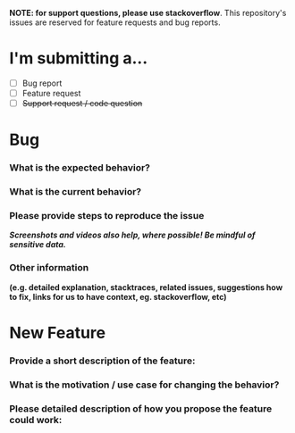 **NOTE: for support questions, please use stackoverflow**.
This repository's issues are reserved for feature requests and bug reports.

# I'm submitting a...
- [ ] Bug report  
- [ ] Feature request  
- [ ] ~~Support request / code question~~

# Bug
### What is the expected behavior?


### What is the current behavior?


### Please provide steps to reproduce the issue
**_Screenshots and videos also help, where possible! Be mindful of sensitive data._**


### Other information
**(e.g. detailed explanation, stacktraces, related issues, suggestions how to fix, links for us to have context, eg. stackoverflow, etc)**


# New Feature
### Provide a short description of the feature:


### What is the motivation / use case for changing the behavior?


### Please detailed description of how you propose the feature could work:


